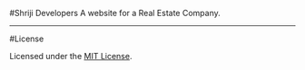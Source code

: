 #Shriji Developers
A website for a Real Estate Company.

-----------------------

#License

Licensed under the [MIT License](LICENSE).
